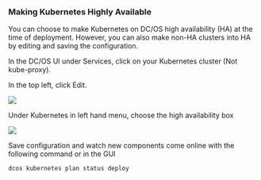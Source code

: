### Making Kubernetes Highly Available

You can choose to make Kubernetes on DC/OS high availability (HA) at the time of deployment. However, you can also make non-HA clusters into HA by editing and saving the configuration. 

In the DC/OS UI under Services, click on your Kubernetes cluster (Not kube-proxy). 

In the top left, click Edit.

![](https://i.imgur.com/2dYmVLp.png)

Under Kubernetes in left hand menu, choose the high availability box

![](https://i.imgur.com/PkGHHlJ.png)

Save configuration and watch new components come online with the following command or in the GUI

```
dcos kubernetes plan status deploy
```
